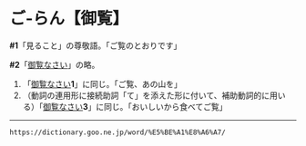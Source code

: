 # ご‐らん【御覧】

**\#1**「見ること」の尊敬語。「ご覧のとおりです」

**\#2**「[御覧なさい](https://dictionary.goo.ne.jp/word/%E5%BE%A1%E8%A6%A7%E3%81%AA%E3%81%95%E3%81%84/#jn-82603)」の略。
1. 「[御覧なさい](https://dictionary.goo.ne.jp/word/%E5%BE%A1%E8%A6%A7%E3%81%AA%E3%81%95%E3%81%84/#jn-82603)**1**」に同じ。「ご覧、あの山を」
2. （動詞の連用形に接続助詞「て」を添えた形に付いて、補助動詞的に用いる）「[御覧なさい](https://dictionary.goo.ne.jp/word/%E5%BE%A1%E8%A6%A7%E3%81%AA%E3%81%95%E3%81%84/#jn-82603)**3**」に同じ。「おいしいから食べてご覧」

---
`https://dictionary.goo.ne.jp/word/%E5%BE%A1%E8%A6%A7/`